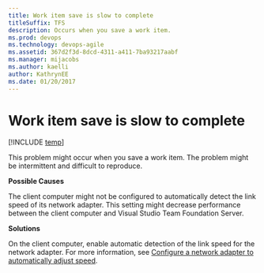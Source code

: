 ```yaml
---
title: Work item save is slow to complete
titleSuffix: TFS
description: Occurs when you save a work item.
ms.prod: devops
ms.technology: devops-agile
ms.assetid: 367d2f3d-8dcd-4311-a411-7ba93217aabf
ms.manager: mijacobs
ms.author: kaelli
author: KathrynEE
ms.date: 01/20/2017
---
```


# Work item save is slow to complete
[!INCLUDE [temp](../../includes/version-tfs-all-versions.md)]

This problem might occur when you save a work item. The problem might be intermittent and difficult to reproduce.  
  
 **Possible Causes**  
  
 The client computer might not be configured to automatically detect the link speed of its network adapter. This setting might decrease performance between the client computer and Visual Studio Team Foundation Server.  
  
 **Solutions**  
  
 On the client computer, enable automatic detection of the link speed for the network adapter. For more information, see [Configure a network adapter to automatically adjust speed](configure-network-adapter-automatically-adjust-speed.md).